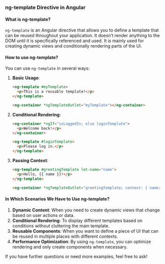 ### ng-template Directive in Angular

#### What is ng-template?
`ng-template` is an Angular directive that allows you to define a template that can be reused throughout your application. It doesn’t render anything to the DOM until it is specifically referenced and used. It is mainly used for creating dynamic views and conditionally rendering parts of the UI.

#### How to use ng-template?
You can use `ng-template` in several ways:

1. **Basic Usage**:
   ```html
   <ng-template #myTemplate>
     <p>This is a reusable template!</p>
   </ng-template>

   <ng-container *ngTemplateOutlet="myTemplate"></ng-container>
   ```

2. **Conditional Rendering**:
   ```html
   <ng-container *ngIf="isLoggedIn; else loginTemplate">
     <p>Welcome back!</p>
   </ng-container>

   <ng-template #loginTemplate>
     <p>Please log in.</p>
   </ng-template>
   ```

3. **Passing Context**:
   ```html
   <ng-template #greetingTemplate let-name="name">
     <p>Hello, {{ name }}!</p>
   </ng-template>

   <ng-container *ngTemplateOutlet="greetingTemplate; context: { name: 'John' }"></ng-container>
   ```

#### In Which Scenarios We Have to Use ng-template?
1. **Dynamic Content**: When you need to create dynamic views that change based on user actions or data.
2. **Conditional Rendering**: To display different templates based on conditions without cluttering the main template.
3. **Reusable Components**: When you want to define a piece of UI that can be reused in multiple places with different contexts.
4. **Performance Optimization**: By using `ng-template`, you can optimize rendering and only create components when necessary.

If you have further questions or need more examples, feel free to ask!